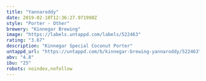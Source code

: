 ```yaml
---
title: "Yannaroddy"
date: 2019-02-10T12:36:27.971998Z
style: "Porter - Other"
brewery: "Kinnegar Brewing"
image: "https://labels.untappd.com/labels/522463"
rating: "3.67"
description: "Kinnegar Special Coconut Porter"
untappd_url: "https://untappd.com/b/kinnegar-brewing-yannaroddy/522463"
abv: "4.8"
ibu: "25"
robots: noindex,nofollow
---
```

